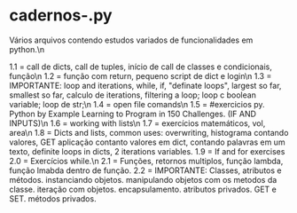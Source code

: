# cadernos-.py
Vários arquivos contendo estudos variados de funcionalidades em python.\n

1.1 = call de dicts, call de tuples, início de call de classes e condicionais, função\n
1.2 = função com return, pequeno script de dict e login\n
1.3 = IMPORTANTE: loop and iterations, while, if, "definate loops", largest so far, smallest so far, calculo de iterations, filtering a loop; loop c boolean variable; loop de str;\n
1.4 = open file comands\n
1.5 = #exercicios py. Python by Example Learning to Program in 150 Challenges. (IF AND INPUTS)\n
1.6 = working with lists\n
1.7 = exercícios matemáticos, vol, area\n
1.8 = Dicts and lists, common uses: overwriting, histograma contando valores, GET aplicação contanto valores em dict, contando palavras em um texto, definite loops in dicts, 2 iterations variables.
1.9 = If and for exercises
2.0 = Exercícios while.\n
2.1 = Funções, retornos multiplos, função lambda, função lmabda dentro de função. 
2.2 = IMPORTANTE: Classes, atributos e métodos. instanciando objetos. manipulando objetos com os metodos da classe. iteração com objetos. encapsulamento. atributos privados. GET e SET. métodos privados. 
